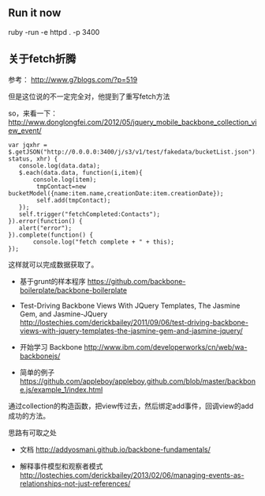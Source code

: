 
## Run it now

ruby -run -e httpd . -p 3400


## 关于fetch折腾

参考：
http://www.g7blogs.com/?p=519

但是这位说的不一定完全对，他提到了重写fetch方法


so，来看一下：http://www.donglongfei.com/2012/05/jquery_mobile_backbone_collection_view_event/

	var jqxhr = $.getJSON("http://0.0.0.0:3400/j/s3/v1/test/fakedata/bucketList.json").success(function(data, status, xhr) { 
	   console.log(data.data);
	   $.each(data.data, function(i,item){
		   console.log(item);
	   		tmpContact=new bucketModel({name:item.name,creationDate:item.creationDate});
	   	 	self.add(tmpContact);
	   });
	   self.trigger("fetchCompleted:Contacts");
	}).error(function() { 
	   alert("error"); 
	}).complete(function() {
		   console.log("fetch complete + " + this);
	});

这样就可以完成数据获取了。


- 基于grunt的样本程序 https://github.com/backbone-boilerplate/backbone-boilerplate

- Test-Driving Backbone Views With JQuery Templates, The Jasmine Gem, and Jasmine-JQuery
http://lostechies.com/derickbailey/2011/09/06/test-driving-backbone-views-with-jquery-templates-the-jasmine-gem-and-jasmine-jquery/

- 开始学习 Backbone
http://www.ibm.com/developerworks/cn/web/wa-backbonejs/

- 简单的例子 https://github.com/appleboy/appleboy.github.com/blob/master/backbone.js/example_1/index.html

通过collection的构造函数，把view传过去，然后绑定add事件，回调view的add成功的方法。

思路有可取之处

- 文档
http://addyosmani.github.io/backbone-fundamentals/


- 解释事件模型和观察者模式
http://lostechies.com/derickbailey/2013/02/06/managing-events-as-relationships-not-just-references/










